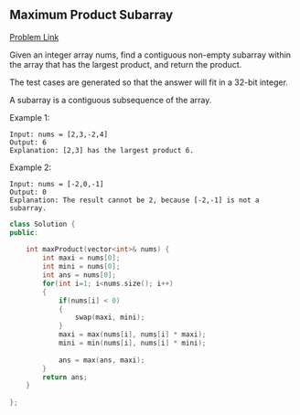 ## Maximum Product Subarray

[Problem Link](https://leetcode.com/problems/maximum-product-subarray/)

Given an integer array nums, find a contiguous non-empty subarray within the array that has the largest product, and return the product.

The test cases are generated so that the answer will fit in a 32-bit integer.

A subarray is a contiguous subsequence of the array.

 

Example 1:
```
Input: nums = [2,3,-2,4]
Output: 6
Explanation: [2,3] has the largest product 6.
```

Example 2:
```
Input: nums = [-2,0,-1]
Output: 0
Explanation: The result cannot be 2, because [-2,-1] is not a subarray.
 ```

```cpp
class Solution {
public:
    
    int maxProduct(vector<int>& nums) {
        int maxi = nums[0];
        int mini = nums[0];
        int ans = nums[0];
        for(int i=1; i<nums.size(); i++)
        {
            if(nums[i] < 0)
            {
                swap(maxi, mini);  
            }
            maxi = max(nums[i], nums[i] * maxi);
            mini = min(nums[i], nums[i] * mini);
            
            ans = max(ans, maxi);
        }
        return ans;
    }
    
};
```